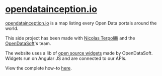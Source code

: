 # [opendatainception.io](http://opendatainception.io/)

[opendatainception.io](http://opendatainception.io/) is a map listing every Open Data portals around the world. 

This side project has been made with [Nicolas Terpolilli](https://github.com/NTerpo) and the [OpenDataSoft](https://opendatasoft.com)'s team.

The website uses a lib of [open source widgets](https://github.com/opendatasoft/ods-widgets) made by OpenDataSoft. Widgets run on Angular JS and are connected to our APIs. 

View the complete how-to [here](https://www.opendatasoft.com/2015/11/02/how-we-put-together-a-list-of-1600-open-data-portals-around-the-world-to-help-open-data-community/).
